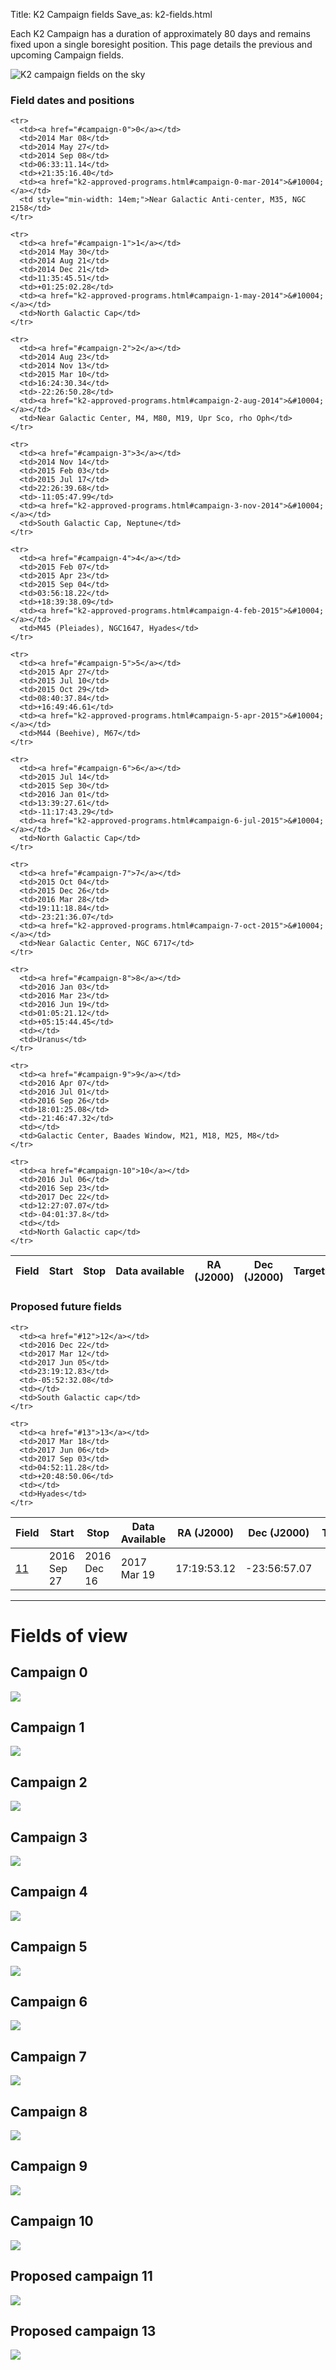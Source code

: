 Title: K2 Campaign fields
Save_as: k2-fields.html

Each K2 Campaign has a duration of approximately 80 days 
and remains fixed upon a single boresight position. 
This page details the previous and upcoming Campaign fields.


![K2 campaign fields on the sky]({filename}/images/k2/CampaignSkyII.png)


<div class="panel panel-primary">
  <div class="panel-heading">
    <h3 class="panel-title">Field dates and positions</h3>
  </div>
  <div class="panel-body">


<table class="table table-striped table-hover">
  <thead>
    <tr>
      <th>Field</th>
      <th>Start</th>
      <th>Stop</th>
      <th>Data&nbsp;available</th>
      <th>RA (J2000)</th>
      <th>Dec (J2000)</th>
      <th>Targets</th>
      <th>Comments</th>
    </tr>
  </thead>

  <tdata>

    <tr>
      <td><a href="#campaign-0">0</a></td>
      <td>2014 Mar 08</td>
      <td>2014 May 27</td>
      <td>2014 Sep 08</td>
      <td>06:33:11.14</td>
      <td>+21:35:16.40</td>
      <td><a href="k2-approved-programs.html#campaign-0-mar-2014">&#10004;</a></td>
      <td style="min-width: 14em;">Near Galactic Anti-center, M35, NGC 2158</td>
    </tr>

    <tr>
      <td><a href="#campaign-1">1</a></td>
      <td>2014 May 30</td>
      <td>2014 Aug 21</td>
      <td>2014 Dec 21</td>
      <td>11:35:45.51</td>
      <td>+01:25:02.28</td>
      <td><a href="k2-approved-programs.html#campaign-1-may-2014">&#10004;</a></td>
      <td>North Galactic Cap</td>
    </tr>

    <tr>
      <td><a href="#campaign-2">2</a></td>
      <td>2014 Aug 23</td>
      <td>2014 Nov 13</td>
      <td>2015 Mar 10</td>
      <td>16:24:30.34</td>
      <td>-22:26:50.28</td>
      <td><a href="k2-approved-programs.html#campaign-2-aug-2014">&#10004;</a></td>
      <td>Near Galactic Center, M4, M80, M19, Upr Sco, rho Oph</td>
    </tr>

    <tr>
      <td><a href="#campaign-3">3</a></td>
      <td>2014 Nov 14</td>
      <td>2015 Feb 03</td>
      <td>2015 Jul 17</td>
      <td>22:26:39.68</td>
      <td>-11:05:47.99</td>
      <td><a href="k2-approved-programs.html#campaign-3-nov-2014">&#10004;</a></td>
      <td>South Galactic Cap, Neptune</td>
    </tr>

    <tr>
      <td><a href="#campaign-4">4</a></td>
      <td>2015 Feb 07</td>
      <td>2015 Apr 23</td>
      <td>2015 Sep 04</td>
      <td>03:56:18.22</td>
      <td>+18:39:38.09</td>
      <td><a href="k2-approved-programs.html#campaign-4-feb-2015">&#10004;</a></td>
      <td>M45 (Pleiades), NGC1647, Hyades</td>
    </tr>

    <tr>
      <td><a href="#campaign-5">5</a></td>
      <td>2015 Apr 27</td>
      <td>2015 Jul 10</td>
      <td>2015 Oct 29</td>
      <td>08:40:37.84</td>
      <td>+16:49:46.61</td>
      <td><a href="k2-approved-programs.html#campaign-5-apr-2015">&#10004;</a></td>
      <td>M44 (Beehive), M67</td>
    </tr>

    <tr>
      <td><a href="#campaign-6">6</a></td>
      <td>2015 Jul 14</td>
      <td>2015 Sep 30</td>
      <td>2016 Jan 01</td>
      <td>13:39:27.61</td>
      <td>-11:17:43.29</td>
      <td><a href="k2-approved-programs.html#campaign-6-jul-2015">&#10004;</a></td>
      <td>North Galactic Cap</td>
    </tr>

    <tr>
      <td><a href="#campaign-7">7</a></td>
      <td>2015 Oct 04</td>
      <td>2015 Dec 26</td>
      <td>2016 Mar 28</td>
      <td>19:11:18.84</td>
      <td>-23:21:36.07</td>
      <td><a href="k2-approved-programs.html#campaign-7-oct-2015">&#10004;</a></td>
      <td>Near Galactic Center, NGC 6717</td>
    </tr>

    <tr>
      <td><a href="#campaign-8">8</a></td>
      <td>2016 Jan 03</td>
      <td>2016 Mar 23</td>
      <td>2016 Jun 19</td>
      <td>01:05:21.12</td>
      <td>+05:15:44.45</td>
      <td></td>
      <td>Uranus</td>
    </tr>

    <tr>
      <td><a href="#campaign-9">9</a></td>
      <td>2016 Apr 07</td>
      <td>2016 Jul 01</td>
      <td>2016 Sep 26</td>
      <td>18:01:25.08</td>
      <td>-21:46:47.32</td>
      <td></td>
      <td>Galactic Center, Baades Window, M21, M18, M25, M8</td>
    </tr>

    <tr>
      <td><a href="#campaign-10">10</a></td>
      <td>2016 Jul 06</td>
      <td>2016 Sep 23</td>
      <td>2017 Dec 22</td>
      <td>12:27:07.07</td>
      <td>-04:01:37.8</td>
      <td></td>
      <td>North Galactic cap</td>
    </tr>

  </tdata>
</table>

  </div>
</div>


<div class="panel panel-primary">
  <div class="panel-heading">
    <h3 class="panel-title">Proposed future fields</h3>
  </div>
  <div class="panel-body">

<table class="table table-striped table-hover">

  <thead>
    <tr>
      <th>Field</th>
      <th>Start</th>
      <th>Stop</th>
      <th>Data Available</th>
      <th>RA (J2000)</th>
      <th>Dec (J2000)</th>
      <th>Targets</th>
      <th>Comments</th>
    </tr>
  </thead>
  
  <tdata>
    <tr>
      <td><a href="#11">11</a></td>
      <td>2016 Sep 27</td>
      <td>2016 Dec 16</td>
      <td>2017 Mar 19</td>
      <td>17:19:53.12</td>
      <td>-23:56:57.07</td>
      <td></td>
      <td>Galactic Center</td>
    </tr>

    <tr>
      <td><a href="#12">12</a></td>
      <td>2016 Dec 22</td>
      <td>2017 Mar 12</td>
      <td>2017 Jun 05</td>
      <td>23:19:12.83</td>
      <td>-05:52:32.08</td>
      <td></td>
      <td>South Galactic cap</td>
    </tr>

    <tr>
      <td><a href="#13">13</a></td>
      <td>2017 Mar 18</td>
      <td>2017 Jun 06</td>
      <td>2017 Sep 03</td>
      <td>04:52:11.28</td>
      <td>+20:48:50.06</td>
      <td></td>
      <td>Hyades</td>
    </tr>
  </tdata>
</table>

  </div>
</div>

<hr/>

# Fields of view

## Campaign 0

<img class="img-responsive" style="min-width:97%;" src="images/campaign_selected/C0_selected.png">

## Campaign 1

<img class="img-responsive" style="min-width:97%;" src="images/campaign_selected/C1_selected.png">

## Campaign 2

<img class="img-responsive" style="min-width:97%;" src="images/campaign_selected/C2_selected.png">

## Campaign 3

<img class="img-responsive" style="min-width:97%;" src="images/campaign_selected/C3_selected.png">

## Campaign 4

<img class="img-responsive" style="min-width:97%;" src="images/campaign_selected/C4_selected.png">

## Campaign 5

<img class="img-responsive" style="min-width:97%;" src="images/campaign_selected/C5_selected.png">

## Campaign 6

<img class="img-responsive" style="min-width:97%;" src="images/campaign_selected/C6_selected.png">

## Campaign 7

<img class="img-responsive" style="min-width:97%;" src="images/campaign_selected/C7_selected.png">

## Campaign 8

<img class="img-responsive" style="min-width:97%;" src="http://keplerscience.arc.nasa.gov/K2/images/Field8/field8-final.png">

## Campaign 9

<img class="img-responsive" style="min-width:97%;" src="http://keplerscience.arc.nasa.gov/K2/images/Field9/field9-final.png">

## Campaign 10

<img class="img-responsive" style="min-width:97%;" src="http://keplerscience.arc.nasa.gov/K2/images/Field10/field10-final.png">

## Proposed campaign 11

<img class="img-responsive" style="min-width:97%;" src="http://keplerscience.arc.nasa.gov/K2/images/Field11/propField11.png">

## Proposed campaign 13

<img class="img-responsive" style="min-width:97%;" src="http://keplerscience.arc.nasa.gov/K2/images/Field13/propField13.png">

